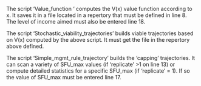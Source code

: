 The script ‘Value_function ‘ computes the V(x) value function according to x.
It saves it in a file located in a repertory that must be defined in line 8.
The level of income aimed must also be entered line 18.

The script ‘Stochastic_viability_trajectories’ builds viable trajectories based on V(x) computed by the above script.
It must get the file in the repertory above defined.

The script ‘Simple_mgmt_rule_trajectory’ builds the ‘capping’ trajectories.
It can scan a variety of SFU_max values (if ‘replicate’ >1 on line 13) or compute detailed
statistics for a specific SFU_max (if ‘replicate’ = 1). If so the value of SFU_max must be entered line 17.
